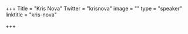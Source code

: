 +++
Title = "Kris Nova"
Twitter = "krisnova"
image = ""
type = "speaker"
linktitle = "kris-nova"

+++


